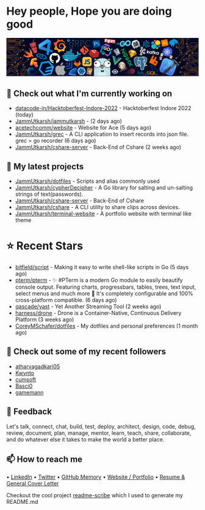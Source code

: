 # Hey people, Hope you are doing good

![Image](https://github.com/JammUtkarsh/jammutkarsh/blob/main/github-banner.png?raw=true)

## 👷 Check out what I'm currently working on

- [datacode-in/Hacktoberfest-Indore-2022](https://github.com/datacode-in/Hacktoberfest-Indore-2022) - Hacktoberfest Indore 2022 (today)
- [JammUtkarsh/jammutkarsh](https://github.com/JammUtkarsh/jammutkarsh) -  (2 days ago)
- [acetechcomm/website](https://github.com/acetechcomm/website) - Website for Ace (5 days ago)
- [JammUtkarsh/grec](https://github.com/JammUtkarsh/grec) - A CLI application to insert records into json file. grec = go recorder (6 days ago)
- [JammUtkarsh/cshare-server](https://github.com/JammUtkarsh/cshare-server) - Back-End of Cshare (2 weeks ago)

## 🌱 My latest projects

- [JammUtkarsh/dotfiles](https://github.com/JammUtkarsh/dotfiles) - Scripts and alias commonly used
- [JammUtkarsh/cypherDecipher](https://github.com/JammUtkarsh/cypherDecipher) - A Go library for salting and un-salting strings of text(passwords).
- [JammUtkarsh/cshare-server](https://github.com/JammUtkarsh/cshare-server) - Back-End of Cshare
- [JammUtkarsh/cshare](https://github.com/JammUtkarsh/cshare) - A CLI utility to share clips across devices.
- [JammUtkarsh/terminal-website](https://github.com/JammUtkarsh/terminal-website) - A portfolio website with terminal like theme

# ⭐ Recent Stars

- [bitfield/script](https://github.com/bitfield/script) - Making it easy to write shell-like scripts in Go (5 days ago)
- [pterm/pterm](https://github.com/pterm/pterm) - ✨ #PTerm is a modern Go module to easily beautify console output. Featuring charts, progressbars, tables, trees, text input, select menus and much more 🚀 It&#39;s completely configurable and 100% cross-platform compatible. (6 days ago)
- [qascade/yast](https://github.com/qascade/yast) - Yet Another Streaming Tool (2 weeks ago)
- [harness/drone](https://github.com/harness/drone) - Drone is a Container-Native, Continuous Delivery Platform (3 weeks ago)
- [CoreyMSchafer/dotfiles](https://github.com/CoreyMSchafer/dotfiles) - My dotfiles and personal preferences (1 month ago)

## 👯 Check out some of my recent followers

- [atharvagadkari05](https://github.com/atharvagadkari05)
- [Kwynto](https://github.com/Kwynto)
- [cumsoft](https://github.com/cumsoft)
- [Basci0](https://github.com/Basci0)
- [gamemann](https://github.com/gamemann)

## 💬 Feedback

Let's talk, connect, chat, build, test, deploy, architect, design, code, debug, review, document, plan, manage, mentor, learn, teach, share, collaborate, and do whatever else it takes to make the world a better place.

## 📫 How to reach me

  &bullet; [LinkedIn](https://www.linkedin.com/in/5utkarshc/)
  &bullet; [Twitter](https://twitter.com/JammUtkarsh)
  &bullet; [GitHub Memory](https://githubmemory.com/@JammUtkarsh)
  &bullet; [Website / Portfolio](https://utkarshchourasia.in/)
  &bullet; [Resume & General Cover Letter](https://drive.google.com/drive/folders/1ci7ngCK4trDgoGHongJxUamzC4hm0AqE?usp=sharing)

Checkout the cool project [readme-scribe](https://github.com/muesli/readme-scribe) which I used to generate my README.md
